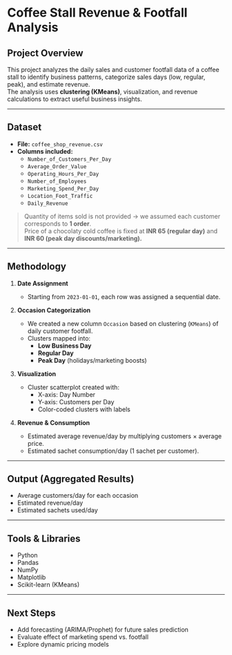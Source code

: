 # Coffee Stall Revenue & Footfall Analysis

## Project Overview
This project analyzes the daily sales and customer footfall data of a coffee stall to identify business patterns, categorize sales days (low, regular, peak), and estimate revenue.  
The analysis uses **clustering (KMeans)**, visualization, and revenue calculations to extract useful business insights.

---

## Dataset
- **File:** `coffee_shop_revenue.csv`
- **Columns included:**
  - `Number_of_Customers_Per_Day`
  - `Average_Order_Value`
  - `Operating_Hours_Per_Day`
  - `Number_of_Employees`
  - `Marketing_Spend_Per_Day`
  - `Location_Foot_Traffic`
  - `Daily_Revenue`

> Quantity of items sold is not provided → we assumed each customer corresponds to **1 order**.  
> Price of a chocolaty cold coffee is fixed at **INR 65 (regular day)** and **INR 60 (peak day discounts/marketing).**

---

## Methodology
1. **Date Assignment**  
   - Starting from `2023-01-01`, each row was assigned a sequential date.

2. **Occasion Categorization**  
   - We created a new column `Occasion` based on clustering (`KMeans`) of daily customer footfall.
   - Clusters mapped into:
     - **Low Business Day**
     - **Regular Day**
     - **Peak Day** (holidays/marketing boosts)

3. **Visualization**  
   - Cluster scatterplot created with:
     - X-axis: Day Number
     - Y-axis: Customers per Day
     - Color-coded clusters with labels

4. **Revenue & Consumption**  
   - Estimated average revenue/day by multiplying customers × average price.  
   - Estimated sachet consumption/day (1 sachet per customer).

---


## Output (Aggregated Results)
- Average customers/day for each occasion
- Estimated revenue/day
- Estimated sachets used/day

---

## Tools & Libraries
- Python
- Pandas
- NumPy
- Matplotlib
- Scikit-learn (KMeans)

---

## Next Steps
- Add forecasting (ARIMA/Prophet) for future sales prediction
- Evaluate effect of marketing spend vs. footfall
- Explore dynamic pricing models
